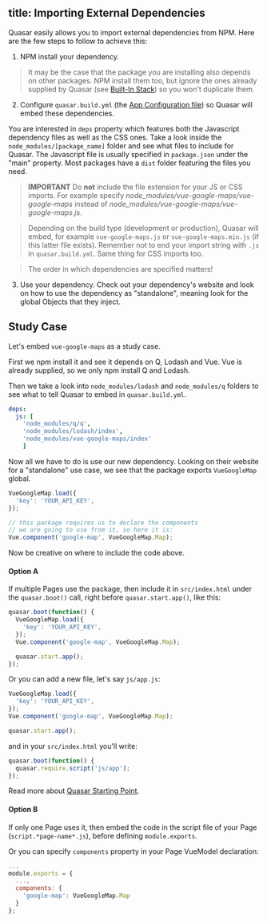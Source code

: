 title: Importing External Dependencies
---
Quasar easily allows you to import external dependencies from NPM. Here are the few steps to follow to achieve this:

1. NPM install your dependency.
  > It may be the case that the package you are installing also depends on other packages. NPM install them too, but ignore the ones already supplied by Quasar (see [Built-In Stack](/guide/built-in-stack.html)) so you won't duplicate them.

2. Configure `quasar.build.yml` (the [App Configuration file](/guide/quasar-app-configuration.html)) so Quasar will embed these dependencies.

  You are interested in `deps` property which features both the Javascript dependency files as well as the CSS ones.
  Take a look inside the `node_modules/[package_name]` folder and see what files to include for Quasar. The Javascript file is usually specified in `package.json` under the "main" property. Most packages have a `dist` folder featuring the files you need.

  > **IMPORTANT**
  > Do **not** include the file extension for your JS or CSS imports. For example specify *node_modules/vue-google-maps/vue-google-maps* instead of *node_modules/vue-google-maps/vue-google-maps.js*.

  > Depending on the build type (development or production), Quasar will embed, for example `vue-google-maps.js` or `vue-google-maps.min.js` (if this latter file exists). Remember not to end your import string with `.js` in `quasar.build.yml`. Same thing for CSS imports too.

  > The order in which dependencies are specified matters!

3. Use your dependency. Check out your dependency's website and look on how to use the dependency as "standalone", meaning look for the global Objects that they inject.

## Study Case

Let's embed `vue-google-maps` as a study case.

First we npm install it and see it depends on Q, Lodash and Vue. Vue is already supplied, so we only npm install Q and Lodash.

Then we take a look into `node_modules/lodash` and `node_modules/q` folders to see what to tell Quasar to embed in `quasar.build.yml`.

``` yaml
deps:
  js: [
    'node_modules/q/q',
    'node_modules/lodash/index',
    'node_modules/vue-google-maps/index'
    ]
```

Now all we have to do is use our new dependency. Looking on their website for a "standalone" use case, we see that the package exports `VueGoogleMap` global.

``` js
VueGoogleMap.load({
  'key': 'YOUR_API_KEY',
});

// this package requires us to declare the components
// we are going to use from it, so here it is:
Vue.component('google-map', VueGoogleMap.Map);
```

Now be creative on where to include the code above.

#### Option A
If multiple Pages use the package, then include it in `src/index.html` under the `quasar.boot()` call, right before `quasar.start.app()`, like this:

```js
quasar.boot(function() {
  VueGoogleMap.load({
    'key': 'YOUR_API_KEY',
  });
  Vue.component('google-map', VueGoogleMap.Map);

  quasar.start.app();
});
```

Or you can add a new file, let's say `js/app.js`:
``` js
VueGoogleMap.load({
  'key': 'YOUR_API_KEY',
});
Vue.component('google-map', VueGoogleMap.Map);

quasar.start.app();
```
and in your `src/index.html` you'll write:
``` js
quasar.boot(function() {
  quasar.require.script('js/app');
});
```

Read more about [Quasar Starting Point](/guide/quasar-app-starting-point.html).

#### Option B
If only one Page uses it, then embed the code in the script file of your Page (`script.*page-name*.js`), before defining `module.exports`.

Or you can specify `components` property in your Page VueModel declaration:

``` js
...
module.exports = {
  ...,
  components: {
    'google-map': VueGoogleMap.Map
  }
};
```

